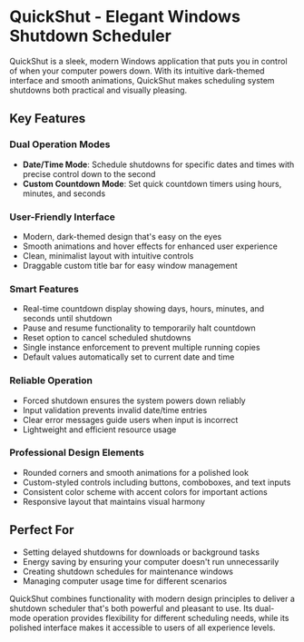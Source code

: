# QuickShut - Elegant Windows Shutdown Scheduler

QuickShut is a sleek, modern Windows application that puts you in control of when your computer powers down. With its intuitive dark-themed interface and smooth animations, QuickShut makes scheduling system shutdowns both practical and visually pleasing.

## Key Features

### Dual Operation Modes
- **Date/Time Mode**: Schedule shutdowns for specific dates and times with precise control down to the second
- **Custom Countdown Mode**: Set quick countdown timers using hours, minutes, and seconds

### User-Friendly Interface
- Modern, dark-themed design that's easy on the eyes
- Smooth animations and hover effects for enhanced user experience
- Clean, minimalist layout with intuitive controls
- Draggable custom title bar for easy window management

### Smart Features
- Real-time countdown display showing days, hours, minutes, and seconds until shutdown
- Pause and resume functionality to temporarily halt countdown
- Reset option to cancel scheduled shutdowns
- Single instance enforcement to prevent multiple running copies
- Default values automatically set to current date and time

### Reliable Operation
- Forced shutdown ensures the system powers down reliably
- Input validation prevents invalid date/time entries
- Clear error messages guide users when input is incorrect
- Lightweight and efficient resource usage

### Professional Design Elements
- Rounded corners and smooth animations for a polished look
- Custom-styled controls including buttons, comboboxes, and text inputs
- Consistent color scheme with accent colors for important actions
- Responsive layout that maintains visual harmony

## Perfect For
- Setting delayed shutdowns for downloads or background tasks
- Energy saving by ensuring your computer doesn't run unnecessarily
- Creating shutdown schedules for maintenance windows
- Managing computer usage time for different scenarios

QuickShut combines functionality with modern design principles to deliver a shutdown scheduler that's both powerful and pleasant to use. Its dual-mode operation provides flexibility for different scheduling needs, while its polished interface makes it accessible to users of all experience levels.
